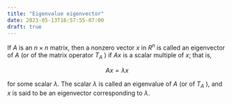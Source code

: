 ```yaml
---
title: "Eigenvalue eigenvector"
date: 2023-05-13T16:57:55-07:00
draft: true
---
```


If $A$ is an $n × n$ matrix, 
then a nonzero vector $x$ in $R^n$ is called an eigenvector of $A$ (or of the matrix operator $T_A$ ) 
if $Ax$ is a scalar multiple of $x$; that is,

$$
Ax = λx
$$

for some scalar $\lambda$. The scalar $\lambda$ is called an eigenvalue of $A$ (or of $T_A$ ), and $x$ is said to be an eigenvector corresponding to $\lambda$.

